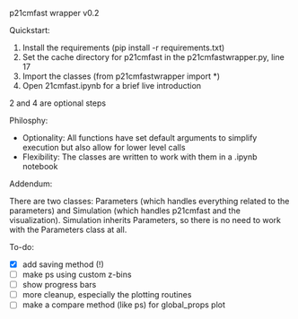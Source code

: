 p21cmfast wrapper v0.2

Quickstart:
1) Install the requirements (pip install -r requirements.txt)
2) Set the cache directory for p21cmfast in the p21cmfastwrapper.py, line 17
3) Import the classes (from p21cmfastwrapper import *)
4) Open 21cmfast.ipynb for a brief live introduction

2 and 4 are optional steps

Philosphy:
- Optionality: All functions have set default arguments to simplify execution but also allow for
lower level calls
- Flexibility: The classes are written to work with them in a .ipynb notebook

Addendum:

There are two classes: Parameters (which handles everything related to the parameters) and Simulation (which handles p21cmfast and the visualization).
Simulation inherits Parameters, so there is no need to work with the Parameters class at all.

To-do:
- [x] add saving method (!)
- [ ] make ps using custom z-bins
- [ ] show progress bars
- [ ] more cleanup, especially the plotting routines
- [ ] make a compare method (like ps) for global_props plot 
